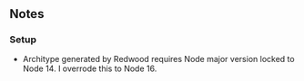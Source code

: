 # 

## Notes

### Setup
* Architype generated by Redwood requires Node major version locked to Node 14.  I overrode this to Node 16.
